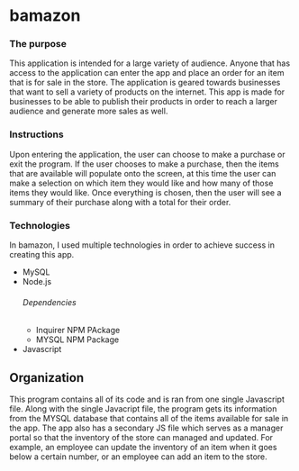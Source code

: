 # bamazon

### The purpose
This application is intended for a large variety of audience. Anyone that has access to the application can enter the app and place an order for an item that is for sale in the store. The application is geared towards businesses that want to sell a variety of products on the internet. This app is made for businesses to be able to publish their products in order to reach a larger audience and generate more sales as well.

### Instructions
Upon entering the application, the user can choose to make a purchase or exit the program. If the user chooses to make a purchase, then the items that are available will populate onto the screen, at this time the user can make a selection on which item they would like and how many of those items they would like. Once everything is chosen, then the user will see a summary of their purchase along with a total for their order.

### Technologies
In bamazon, I used multiple technologies in order to achieve success in creating this app.
*   MySQL
*   Node.js
    ###### Dependencies
    *   Inquirer NPM PAckage
    *   MYSQL NPM Package
*   Javascript

## Organization
This program contains all of its code and is ran from one single Javascript file. Along with the single Javacript file, the program gets its information from the MYSQL database that contains all of the items available for sale in the app. The app also has a secondary JS file which serves as a manager portal so that the inventory of the store can managed and updated. For example, an employee can update the inventory of an item when it goes below a certain number, or an employee can add an item to the store.

